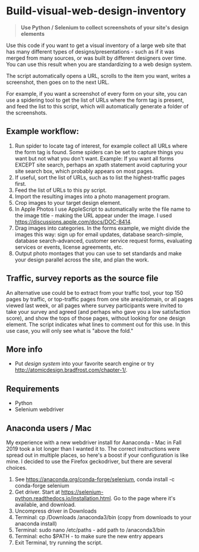 # Build-visual-web-design-inventory
> **Use Python / Selenium to collect screenshots of your site's design elements**

Use this code if you want to get a visual inventory of a large web site that has many different types of designs/presentations - such as if it was merged from many sources, or was built by different designers over time. You can use this result when you are standardizing to a web design system.

The script automatically opens a URL, scrolls to the item you want, writes a screenshot, then goes on to the next URL.

For example, if you want a screenshot of every form on your site, you can use a spidering tool to get the list of URLs where the form tag is present, and feed the list to this script, which will automatically generate a folder of the screenshots.


## Example workflow:

1. Run spider to locate tag of interest, for example collect all URLs where the form tag is found. Some spiders can be set to capture things you want but not what you don't want. Example: If you want all forms EXCEPT site search, perhaps an xpath statement avoid capturing your site search box, which probably appears on most pages.
2. If useful, sort the list of URLs, such as to list the highest-traffic pages first.
3. Feed the list of URLs to this py script.
4. Import the resulting images into a photo management program.
5. Crop images to your target design element.
6. In Apple Photos I use AppleScript to automatically write the file name to the image title - making the URL appear under the image. I used https://discussions.apple.com/docs/DOC-8414.
7. Drag images into categories. In the forms example, we might divide the images this way: sign up for email updates, database search-simple, database search-advanced, customer service request forms, evaluating services or events, license agreements, etc.
8. Output photo montages that you can use to set standards and make your design parallel across the site, and plan the work.


## Traffic, survey reports as the source file

An alternative use could be to extract from your traffic tool, your top 150 pages by traffic, or top-traffic pages from one site area/domain, or all pages viewed last week, or all pages where survey participants were invited to take your survey and agreed (and perhaps who gave you a low satisfaction score), and show the tops of those pages, without looking for one design element. The script indicates what lines to comment out for this use. In this use case, you will only see what is "above the fold." 


## More info

* Put _design system_ into your favorite search engine or try http://atomicdesign.bradfrost.com/chapter-1/.


## Requirements

* Python
* Selenium webdriver


## Anaconda users / Mac

My experience with a new webdriver install for Aanaconda - Mac in Fall 2019 took a lot longer than I wanted it to. The correct instructions were spread out in multiple places, so here's a boost if your configuration is like mine. I decided to use the Firefox geckodriver, but there are several choices.

1. See https://anaconda.org/conda-forge/selenium, conda install -c conda-forge selenium
2. Get driver. Start at https://selenium-python.readthedocs.io/installation.html. Go to the page where it's available, and download.
3. Uncompress driver in Downloads
4. Terminal: cp /Downloads /anaconda3/bin (copy from downloads to your anaconda install)
5. Terminal: sudo nano /etc/paths - add path to /anaconda3/bin
6. Terminal: echo $PATH - to make sure the new entry appears
7. Exit Terminal, try running the script.
